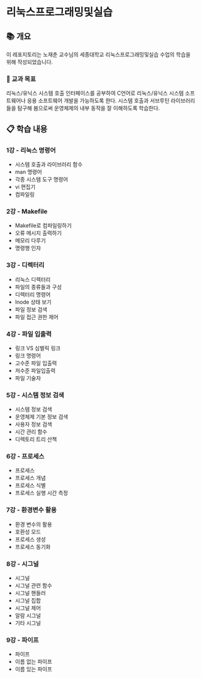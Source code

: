 # 리눅스프로그래밍및실습

## 📚 개요
이 레포지토리는 노재춘 교수님의 세종대학교 리눅스프로그래밍및실습 수업의 학습을 위해 작성되었습니다.

### 📝 교과 목표

리눅스/유닉스 시스템 호출 인터페이스를 공부하여 C언어로 리눅스/유닉스 시스템 소프트웨어나
응용 소프트웨어 개발을 가능하도록 한다. 시스템 호출과 서브루틴 라이브러리들을 탐구해
봄으로써 운영체제의 내부 동작을 잘 이해하도록 학습한다.


## 📋 학습 내용
### 1강 - 리눅스 명령어
- 시스템 호출과 라이브러리 함수
- man 명령어
- 각종 시스템 도구 명령어
- vi 편집기
- 컴파일링

### 2강 - Makefile
- Makefile로 컴파일링하기
- 오류 메시지 출력하기
- 메모리 다루기
- 명령행 인자

### 3강 - 디렉터리
- 리눅스 디렉터리
- 파일의 종류들과 구성
- 디렉터리 명령어
- Inode 상태 보기
- 파일 정보 검색
- 파일 접근 권한 제어

### 4강 - 파일 입출력
- 링크 VS 심벌릭 링크
- 링크 명령어
- 고수준 파일 입출력
- 저수준 파일입출력
- 파일 기술자

### 5강 - 시스템 정보 검색
- 시스템 정보 검색
- 운영체제 기본 정보 검색
- 사용자 정보 검색
- 시간 관리 함수
- 디렉토리 트리 산책

### 6강 - 프로세스
- 프로세스
- 프로세스 개념
- 프로세스 식별
- 프로세스 실행 시간 측정

### 7강 - 환경변수 활용
- 환경 변수의 활용
- 호환성 모드
- 프로세스 생성
- 프로세스 동기화

### 8강 - 시그널
- 시그널
- 시그널 관련 함수
- 시그널 핸들러
- 시그널 집합
- 시그널 제어
- 알람 시그널
- 기타 시그널

### 9강 - 파이프
- 파이프
- 이름 없는 파이프
- 이름 있는 파이프